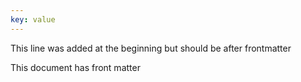```yaml
---
key: value
---
```

This line was added at the beginning but should be after frontmatter

This document has front matter
